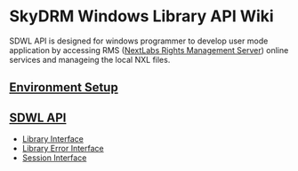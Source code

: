 # SkyDRM Windows Library API Wiki #

SDWL API is designed for windows programmer to develop user mode application by accessing RMS ([NextLabs Rights Management Server](https://bitbucket.org/nxtlbs-devops/rightsmanagement-wiki/wiki/RMS/NextLabs%20Rights%20Management%20Server)) online services and manageing the local NXL files.

## [Environment Setup](Environment_Setup) ##

## [SDWL API]() ##
* [Library Interface](SDWL_Interface)
* [Library Error Interface](SDWL_Error_Interface)
* [Session Interface](SDWL_Session_Interface)